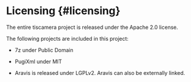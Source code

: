 # Licensing {#licensing}

The entire tiscamera project is released under the Apache 2.0 license.

The following projects are included in this project:

- 7z under Public Domain

- PugiXml under MIT

- Aravis is released under LGPLv2. Aravis can also be externally linked.
